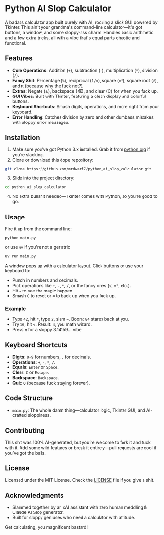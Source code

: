 # Python AI Slop Calculator

A badass calculator app built purely with AI, rocking a slick GUI powered by Tkinter. This ain't your grandma's command-line calculator—it's got buttons, a window, and some sloppy-ass charm. Handles basic arithmetic and a few extra tricks, all with a vibe that's equal parts chaotic and functional.

## Features

- **Core Operations**: Addition (`+`), subtraction (`-`), multiplication (`*`), division (`/`).
- **Fancy Shit**: Percentage (`%`), reciprocal (`1/x`), square (`x²`), square root (`√`), and π (because why the fuck not?).
- **Extras**: Negate (±), backspace (⌫), and clear (C) for when you fuck up.
- **GUI Vibes**: Built with Tkinter, featuring a clean display and colorful buttons.
- **Keyboard Shortcuts**: Smash digits, operations, and more right from your keyboard.
- **Error Handling**: Catches division by zero and other dumbass mistakes with sloppy error messages.

## Installation

1. Make sure you've got Python 3.x installed. Grab it from [python.org](https://www.python.org/) if you’re slacking.
2. Clone or download this dope repository:

```sh
git clone https://github.com/mrdwarf7/python_ai_slop_calculator.git
```

3. Slide into the project directory:

```sh
cd python_ai_slop_calculator
```

4. No extra bullshit needed—Tkinter comes with Python, so you’re good to go.

## Usage

Fire it up from the command line:

```sh
python main.py
```

or use `uv` if you're not a geriatric

```sh
uv run main.py
```

A window pops up with a calculator layout. Click buttons or use your keyboard to:

- Punch in numbers and decimals.
- Pick operations like `+`, `-`, `*`, `/`, or the fancy ones (`√`, `x²`, etc.).
- Hit `=` to see the magic happen.
- Smash `C` to reset or `⌫` to back up when you fuck up.

### Example

- Type `42`, hit `*`, type `2`, slam `=`. Boom: `84` stares back at you.
- Try `16`, hit `√`. Result: `4`, you math wizard.
- Press `π` for a sloppy 3.14159... vibe.

## Keyboard Shortcuts

- **Digits**: `0-9` for numbers, `.` for decimals.
- **Operations**: `+`, `-`, `*`, `/`.
- **Equals**: `Enter` or `Space`.
- **Clear**: `C` or `Escape`.
- **Backspace**: `Backspace`.
- **Quit**: `Q` (because fuck staying forever).

## Code Structure

- `main.py`: The whole damn thing—calculator logic, Tkinter GUI, and AI-crafted sloppiness.

## Contributing

This shit was 100% AI-generated, but you’re welcome to fork it and fuck with it. Add some wild features or break it entirely—pull requests are cool if you’ve got the balls.

## License

Licensed under the MIT License. Check the [LICENSE](LICENSE) file if you give a shit.

## Acknowledgments

- Slammed together by an xAI assistant with zero human meddling & Claude AI Slop
  generator.
- Built for sloppy geniuses who need a calculator with attitude.

Get calculating, you magnificent bastard!

